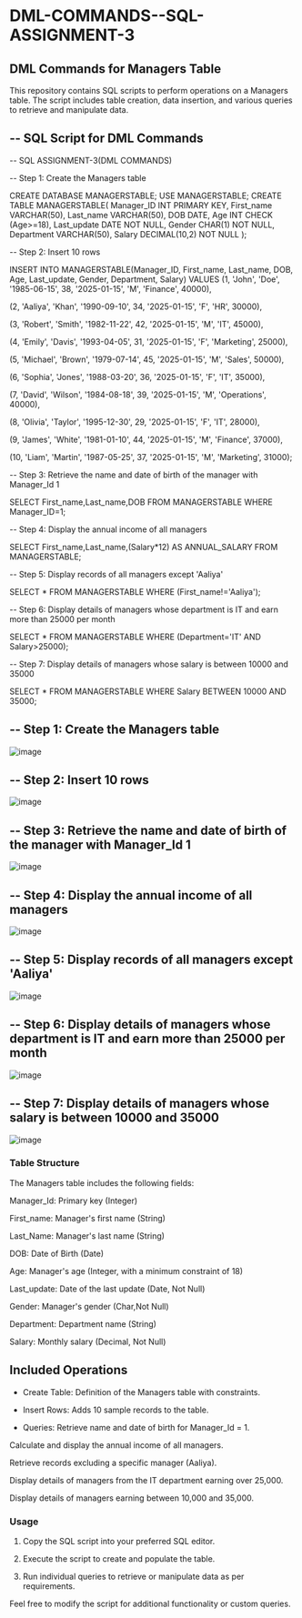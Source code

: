 # DML-COMMANDS--SQL-ASSIGNMENT-3

## DML Commands for Managers Table
This repository contains SQL scripts to perform operations on a Managers table. The script includes table creation, data insertion, and various queries to retrieve and manipulate data.

## -- SQL Script for DML Commands

-- SQL ASSIGNMENT-3(DML COMMANDS)

-- Step 1: Create the Managers table

CREATE DATABASE MANAGERSTABLE;
USE MANAGERSTABLE;
CREATE TABLE MANAGERSTABLE(
Manager_ID INT PRIMARY KEY,
First_name VARCHAR(50),
Last_name VARCHAR(50),
DOB DATE,
Age INT CHECK (Age>=18),
Last_update DATE NOT NULL,
Gender CHAR(1) NOT NULL,
Department VARCHAR(50),
Salary DECIMAL(10,2) NOT NULL
);

-- Step 2: Insert 10 rows

INSERT INTO MANAGERSTABLE(Manager_ID, First_name, Last_name, DOB, Age, Last_update, Gender, Department, Salary) 
VALUES 
(1, 'John', 'Doe', '1985-06-15', 38, '2025-01-15', 'M', 'Finance', 40000),

(2, 'Aaliya', 'Khan', '1990-09-10', 34, '2025-01-15', 'F', 'HR', 30000),

(3, 'Robert', 'Smith', '1982-11-22', 42, '2025-01-15', 'M', 'IT', 45000),

(4, 'Emily', 'Davis', '1993-04-05', 31, '2025-01-15', 'F', 'Marketing', 25000),

(5, 'Michael', 'Brown', '1979-07-14', 45, '2025-01-15', 'M', 'Sales', 50000),

(6, 'Sophia', 'Jones', '1988-03-20', 36, '2025-01-15', 'F', 'IT', 35000),

(7, 'David', 'Wilson', '1984-08-18', 39, '2025-01-15', 'M', 'Operations', 40000),

(8, 'Olivia', 'Taylor', '1995-12-30', 29, '2025-01-15', 'F', 'IT', 28000),

(9, 'James', 'White', '1981-01-10', 44, '2025-01-15', 'M', 'Finance', 37000),

(10, 'Liam', 'Martin', '1987-05-25', 37, '2025-01-15', 'M', 'Marketing', 31000);


-- Step 3: Retrieve the name and date of birth of the manager with Manager_Id 1

SELECT First_name,Last_name,DOB FROM MANAGERSTABLE WHERE Manager_ID=1;

-- Step 4: Display the annual income of all managers

SELECT First_name,Last_name,(Salary*12) AS ANNUAL_SALARY FROM MANAGERSTABLE;

-- Step 5: Display records of all managers except 'Aaliya'

SELECT * FROM MANAGERSTABLE WHERE (First_name!='Aaliya');

-- Step 6: Display details of managers whose department is IT and earn more than 25000 per month

SELECT * FROM MANAGERSTABLE WHERE (Department='IT' AND Salary>25000);

-- Step 7: Display details of managers whose salary is between 10000 and 35000

SELECT * FROM MANAGERSTABLE WHERE Salary BETWEEN 10000 AND 35000;



## -- Step 1: Create the Managers table

![image](https://github.com/user-attachments/assets/17a90d5c-baa9-4ab1-9d01-656035436146)

## -- Step 2: Insert 10 rows

![image](https://github.com/user-attachments/assets/da7d2bc9-078a-4256-8bf8-9582458dfb1b)

## -- Step 3: Retrieve the name and date of birth of the manager with Manager_Id 1

![image](https://github.com/user-attachments/assets/552ff31f-bc3b-43ca-b504-4d3b386c1078)

## -- Step 4: Display the annual income of all managers

![image](https://github.com/user-attachments/assets/bedac1b9-b3ea-47ba-9cb0-478092b1e403)

## -- Step 5: Display records of all managers except 'Aaliya'

![image](https://github.com/user-attachments/assets/ccd9d1b4-42a9-4057-94f1-508bfd080c4a)

## -- Step 6: Display details of managers whose department is IT and earn more than 25000 per month

![image](https://github.com/user-attachments/assets/dacca03c-c02a-40aa-9233-ae3595d9f690)

## -- Step 7: Display details of managers whose salary is between 10000 and 35000

![image](https://github.com/user-attachments/assets/d61a2f61-c28d-42c3-bdac-4504a19ebfa2)



### Table Structure

The Managers table includes the following fields:

Manager_Id: Primary key (Integer)

First_name: Manager's first name (String)

Last_Name: Manager's last name (String)

DOB: Date of Birth (Date)

Age: Manager's age (Integer, with a minimum constraint of 18)

Last_update: Date of the last update (Date, Not Null)

Gender: Manager's gender (Char,Not Null) 

Department: Department name (String)

Salary: Monthly salary (Decimal, Not Null)

## Included Operations

* Create Table: Definition of the Managers table with constraints.
  
* Insert Rows: Adds 10 sample records to the table.
  
* Queries:
Retrieve name and date of birth for Manager_Id = 1.

Calculate and display the annual income of all managers.

Retrieve records excluding a specific manager (Aaliya).

Display details of managers from the IT department earning over 25,000.

Display details of managers earning between 10,000 and 35,000.


### Usage

1. Copy the SQL script into your preferred SQL editor.
   
2. Execute the script to create and populate the table.

3. Run individual queries to retrieve or manipulate data as per requirements.

   
Feel free to modify the script for additional functionality or custom queries.

